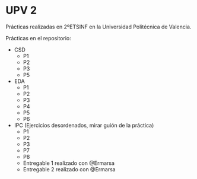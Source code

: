 # UPV 2
Prácticas realizadas en 2ºETSINF en la Universidad Politécnica de Valencia.

Prácticas en el repositorio:

* CSD
  * P1
  * P2
  * P3
  * P5 
* EDA
  * P1
  * P2
  * P3
  * P4
  * P5
  * P6
* IPC (Ejercicios desordenados, mirar guión de la práctica)
  * P1
  * P2
  * P3
  * P7
  * P8
  * Entregable 1 realizado con  @Ermarsa
  * Entregable 2 realizado con @Ermarsa
  

